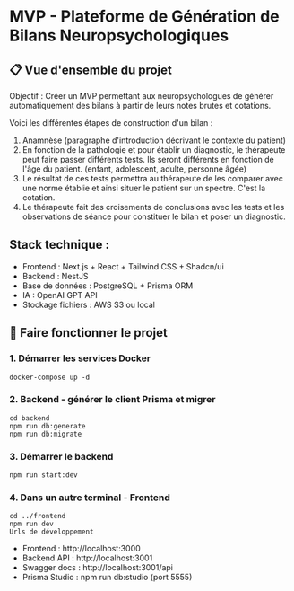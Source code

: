 # MVP - Plateforme de Génération de Bilans Neuropsychologiques

## 📋 Vue d'ensemble du projet

Objectif : Créer un MVP permettant aux neuropsychologues de générer automatiquement des bilans à partir de leurs notes brutes et cotations.

Voici les différentes étapes de construction d'un bilan :
1) Anamnèse (paragraphe d'introduction décrivant le contexte du patient) 
2) En fonction de la pathologie et pour établir un diagnostic, le thérapeute peut faire passer différents tests. Ils seront différents en fonction de l'âge du patient. (enfant, adolescent, adulte, personne âgée)
3) Le résultat de ces tests permettra au thérapeute de les comparer avec une norme établie et ainsi situer le patient sur un spectre. C'est la cotation.
4) Le thérapeute fait des croisements de conclusions avec les tests et les observations de séance pour constituer le bilan et poser un diagnostic.

## Stack technique :

- Frontend : Next.js + React + Tailwind CSS + Shadcn/ui
- Backend : NestJS
- Base de données : PostgreSQL + Prisma ORM
- IA : OpenAI GPT API
- Stockage fichiers : AWS S3 ou local

## 🔧 Faire fonctionner le projet

### 1. Démarrer les services Docker
```
docker-compose up -d
```

### 2. Backend - générer le client Prisma et migrer
```
cd backend
npm run db:generate
npm run db:migrate
```

### 3. Démarrer le backend
```
npm run start:dev
```

### 4. Dans un autre terminal - Frontend
```
cd ../frontend
npm run dev
Urls de développement
```

- Frontend : http://localhost:3000
- Backend API : http://localhost:3001
- Swagger docs : http://localhost:3001/api
- Prisma Studio : npm run db:studio (port 5555)
